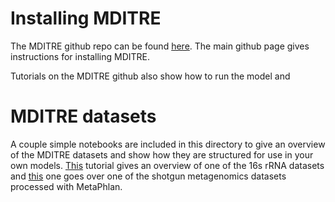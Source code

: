 # Installing MDITRE

The MDITRE github repo can be found [here](https://github.com/gerberlab/mditre). The main github page gives instructions for installing MDITRE.

Tutorials on the MDITRE github also show how to run the model and 

# MDITRE datasets

A couple simple notebooks are included in this directory to give an overview of the MDITRE datasets and show how they are structured for use in your own models. [This]() tutorial gives an overview of one of the 16s rRNA datasets and [this]() one goes over one of the shotgun metagenomics datasets processed with MetaPhlan.
